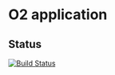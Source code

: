 O2 application
==============
Status
------
[![Build Status](https://travis-ci.org/Alexandre-T/o2.svg?branch=master)](https://travis-ci.org/Alexandre-T/o2)
